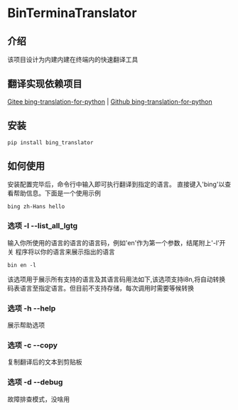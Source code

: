# BinTerminaTranslator

## 介绍

该项目设计为内建内建在终端内的快速翻译工具

## 翻译实现依赖项目
[Gitee bing-translation-for-python][1] | [Github bing-translation-for-python][1]

## 安装

    pip install bing_translator

## 如何使用

安装配置完毕后，命令行中输入即可执行翻译到指定的语言。
直接键入'bing'以查看帮助信息。下面是一个使用示例

    bing zh-Hans hello

### 选项 -l --list_all_lgtg
输入你所使用的语言的语言的语言码，例如'en'作为第一个参数，结尾附上'-l'开关
程序将以你的语言来展示指出的语言

    bin en -l

该选项用于展示所有支持的语言及其语言码用法如下,该选项支持i8n,将自动转换码表语言至指定语言。但目前不支持存储，每次调用时需要等候转换

### 选项 -h --help

展示帮助选项

### 选项 -c --copy
复制翻译后的文本到剪贴板

### 选项 -d --debug
故障排查模式，没啥用

<!-- Doc网站 -->

<!-- TODO bing-translation-for-python 项目地址 -->
<!-- Gitee -->
[1]:https://gitee.com/abchiyi/bing_translation_for_python

<!-- Github -->
[1]:https:......
